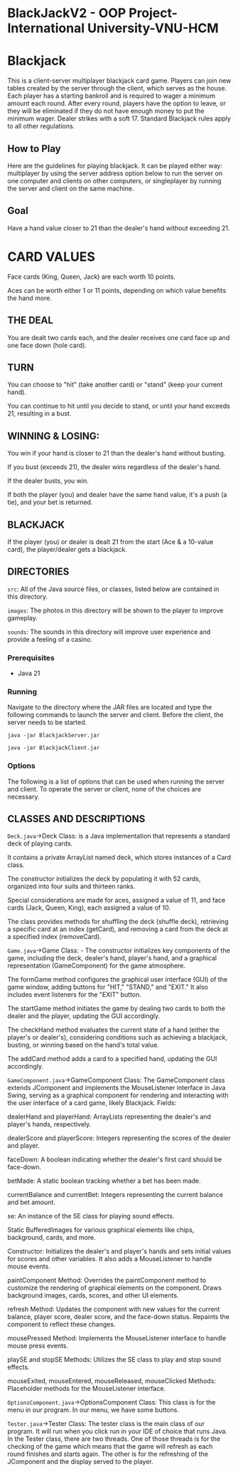 # BlackJackV2 - OOP Project-International University-VNU-HCM
# Blackjack

This is a client-server multiplayer blackjack card game. Players can join new tables created by the server through the client, which serves as the house. Each player has a starting bankroll and is required to wager a minimum amount each round. After every round, players have the option to leave, or they will be eliminated if they do not have enough money to put the minimum wager. Dealer strikes with a soft 17. Standard Blackjack rules apply to all other regulations.

## How to Play

Here are the guidelines for playing blackjack. It can be played either way: multiplayer by using the server address option below to run the server on one computer and clients on other computers, or singleplayer by running the server and client on the same machine.

## Goal

Have a hand value closer to 21 than the dealer's hand without exceeding 21.

# CARD VALUES
Face cards (King, Queen, Jack) are each worth 10 points.

Aces can be worth either 1 or 11 points, depending on which value benefits the hand more.

## THE DEAL

You are dealt two cards each, and the dealer receives one card face up and one face down (hole card).

## TURN

You can choose to "hit" (take another card) or "stand" (keep your current hand).

You can continue to hit until you decide to stand, or until your hand exceeds 21, resulting in a bust.

## WINNING & LOSING:
You win if your hand is closer to 21 than the dealer's hand without busting.

If you bust (exceeds 21), the dealer wins regardless of the dealer's hand.

If the dealer busts, you win.

If both the player (you) and dealer have the same hand value, it's a push (a tie), and your bet is returned.

## BLACKJACK

If the player (you) or dealer is dealt 21 from the start (Ace & a 10-value card), the player/dealer gets a blackjack.

## DIRECTORIES

```src```: All of the Java source files, or classes, listed below are contained in this directory.


```images```: The photos in this directory will be shown to the player to improve gameplay.

```sounds```: The sounds in this directory will improve user experience and provide a feeling of a casino.

### Prerequisites

* Java 21

### Running

Navigate to the directory where the JAR files are located and type the following commands to launch the server and client. Before the client, the server needs to be started.

```
java -jar BlackjackServer.jar

java -jar BlackjackClient.jar
```
### Options

The following is a list of options that can be used when running the server and client. To operate the server or client, none of the choices are necessary.

## CLASSES AND DESCRIPTIONS

```Deck.java```->Deck Class: is a Java implementation that represents a standard deck of playing cards.

It contains a private ArrayList named deck, which stores instances of a Card class. 

The constructor initializes the deck by populating it with 52 cards, organized into four suits and thirteen ranks.

Special considerations are made for aces, assigned a value of 11, and face cards (Jack, Queen, King), each assigned a value of 10. 

The class provides methods for shuffling the deck (shuffle deck), retrieving a specific card at an index (getCard), and removing a card from the deck at a specified index (removeCard). 

```Game.java```->Game Class: -	The constructor initializes key components of the game, including the deck, dealer's hand, player's hand, and a graphical representation (GameComponent) for the game atmosphere.

The formGame method configures the graphical user interface (GUI) of the game window, adding buttons for "HIT," "STAND," and "EXIT." It also includes event listeners for the "EXIT" button.

The startGame method initiates the game by dealing two cards to both the dealer and the player, updating the GUI accordingly. 

The checkHand method evaluates the current state of a hand (either the player's or dealer's), considering conditions such as achieving a blackjack, busting, or winning based on the hand's total value.

The addCard method adds a card to a specified hand, updating the GUI accordingly.

```GameComponent.java```->GameComponent Class: The GameComponent class extends JComponent and implements the MouseListener interface in Java Swing, serving as a graphical component for rendering and interacting with the user interface of a card game, likely Blackjack. Fields:

dealerHand and playerHand: ArrayLists representing the dealer's and player's hands, respectively.

dealerScore and playerScore: Integers representing the scores of the dealer and player.

faceDown: A boolean indicating whether the dealer's first card should be face-down.

betMade: A static boolean tracking whether a bet has been made.

currentBalance and currentBet: Integers representing the current balance and bet amount.

se: An instance of the SE class for playing sound effects.

Static BufferedImages for various graphical elements like chips, background, cards, and more.

Constructor: Initializes the dealer's and player's hands and sets initial values for scores and other variables. It also adds a MouseListener to handle mouse events.

paintComponent Method: Overrides the paintComponent method to customize the rendering of graphical elements on the component. Draws background images, cards, scores, and other UI elements.

refresh Method: Updates the component with new values for the current balance, player score, dealer score, and the face-down status. Repaints the component to reflect these changes.

mousePressed Method: Implements the MouseListener interface to handle mouse press events.

playSE and stopSE Methods: Utilizes the SE class to play and stop sound effects. 

mouseExited, mouseEntered, mouseReleased, mouseClicked Methods: Placeholder methods for the MouseListener interface.

```OptionsComponent.java```->OptionsComponent Class: This class is for the menu in our program. In our menu, we have some
buttons.

```Tester.java```->Tester Class: The tester class is the main class of our program. It will run when you click run in your IDE
of choice that runs Java. In the Tester class, there are two threads. One of those threads is for the checking of the game
which means that the game will refresh as each round finishes and starts again. The other is for the
refreshing of the JComponent and the display served to the player.









